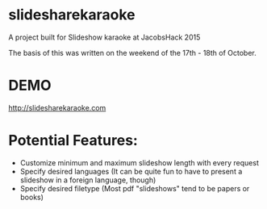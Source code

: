 # slidesharekaraoke
A project built for Slideshow karaoke at JacobsHack 2015

The basis of this was written on the weekend of the 17th - 18th of October.

# DEMO

http://slidesharekaraoke.com


# Potential Features:
* Customize minimum and maximum slideshow length with every request
* Specify desired languages (It can be quite fun to have to present a slideshow in a foreign language, though)
* Specify desired filetype (Most pdf "slideshows" tend to be papers or books)
